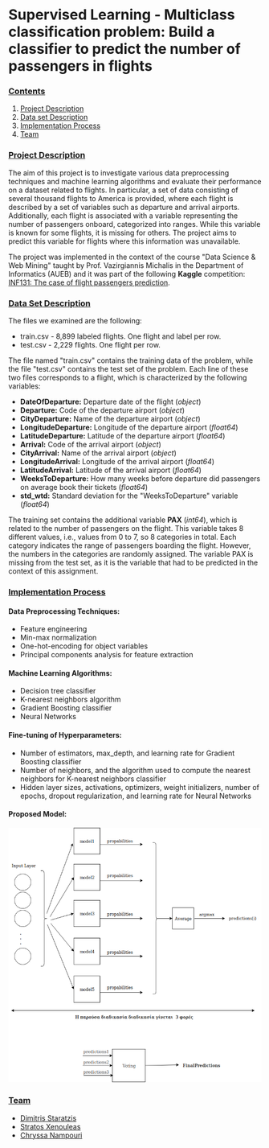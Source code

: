 # Supervised Learning - Multiclass classification problem: Build a classifier to predict the number of passengers in flights

### [**Contents**](#)
1. [Project Description](#descr)
2. [Data set Description](#dataset)
3. [Implementation Process](#Impl)
4. [Team](#Team)


### [**Project Description**](#) <a name="descr"></a>

The aim of this project is to investigate various data preprocessing techniques and machine learning algorithms and evaluate their performance on a dataset related to flights. In particular, a set of data consisting of several thousand flights to America is provided, where each flight is described by a set of variables such as departure and arrival airports. Additionally, each flight is associated with a variable representing the number of passengers onboard, categorized into ranges. While this variable is known for some flights, it is missing for others. The project aims to predict this variable for flights where this information was unavailable.

The project was implemented in the context of the course "Data Science & Web Mining" taught by Prof. Vazirgiannis Michalis in the Department of Informatics (AUEB) and it was part of the following **Kaggle** competition: [INF131: The case of flight passengers prediction](https://www.kaggle.com/c/inf131-data-mining/overview/description).

### [**Data Set Description**](#) <a name="dataset"></a>

The files we examined are the following:

- train.csv - 8,899 labeled flights. One flight and label per row.
- test.csv - 2,229 flights. One flight per row.

The file named "train.csv" contains the training data of the problem, while the file "test.csv" contains the test set of the problem. Each line of these two files corresponds to a flight, which is characterized by the following variables:

- **DateOfDeparture:** Departure date of the flight (*object*)
- **Departure:** Code of the departure airport (*object*)
- **CityDeparture:** Name of the departure airport (*object*)
- **LongitudeDeparture:** Longitude of the departure airport (*float64*)
- **LatitudeDeparture:** Latitude of the departure airport (*float64*)
- **Arrival:** Code of the arrival airport (*object*)
- **CityArrival:** Name of the arrival airport (*object*)
- **LongitudeArrival:** Longitude of the arrival airport (*float64*)
- **LatitudeArrival:** Latitude of the arrival airport (*float64*)
- **WeeksToDeparture:** How many weeks before departure did passengers on average book their tickets (*float64*)
- **std_wtd:** Standard deviation for the "WeeksToDeparture" variable (*float64*)


The training set contains the additional variable **PAX** (*int64*), which is related to the number of passengers on the flight. This variable takes 8 different values, i.e., values from 0 to 7, so 8 categories in total. Each category indicates the range of passengers boarding the flight. However, the numbers in the categories are randomly assigned. The variable PAX is missing from the test set, as it is the variable that had to be predicted in the context of this assignment.

### [**Implementation Process**](#) <a name="Impl"></a>

#### Data Preprocessing Techniques:

- Feature engineering
- Min-max normalization
- One-hot-encoding for object variables
- Principal components analysis for feature extraction

#### Machine Learning Algorithms:

- Decision tree classifier
- K-nearest neighbors algorithm
- Gradient Boosting classifier
- Neural Networks

#### Fine-tuning of Hyperparameters:

- Number of estimators, max_depth, and learning rate for Gradient Boosting classifier
- Number of neighbors, and the algorithm used to compute the nearest neighbors for K-nearest neighbors classifier
- Hidden layer sizes, activations, optimizers, weight initializers, number of epochs, dropout regularization, and learning rate for Neural Networks


#### Proposed Model:

![Model](mlp.png)

### [**Team**](#) <a name="Team"></a>

- [Dimitris Staratzis](https://github.com/DimitrisStaratzis)
- [Stratos Xenouleas](https://github.com/Essex97)
- [Chryssa Nampouri](https://github.com/ChryssaNab)
